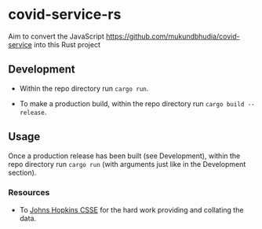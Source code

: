 # covid-service-rs

Aim to convert the JavaScript https://github.com/mukundbhudia/covid-service into this Rust project

## Development

* Within the repo directory run `cargo run`.

* To make a production build, within the repo directory run `cargo build --release`.

## Usage

Once a production release has been built (see Development), within the repo directory run `cargo run` (with arguments just like in the Development section).

### Resources
* To [Johns Hopkins CSSE](https://github.com/CSSEGISandData/COVID-19) for the hard work providing and collating the data.
